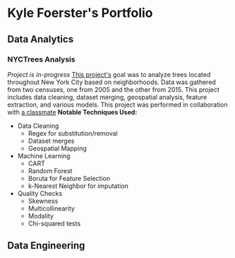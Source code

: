 # Kyle Foerster's Portfolio

## Data Analytics

### NYCTrees Analysis
*Project is in-progress*
[This project's](https://github.com/kbfoerster/nyctrees) goal was to analyze trees located throughout New York City based on neighborhoods. Data was gathered from two censuses, one from 2005 and the other from 2015. This project includes data cleaning, dataset merging, geospatial analysis, feature extraction, and various models. This project was performed in collaboration with [a classmate](https://github.com/ElizabethSeidle)
**Notable Techniques Used:**
* Data Cleaning
   * Regex for substitution/removal
   * Dataset merges
   * Geospatial Mapping
* Machine Learning
   * CART
   * Random Forest
   * Boruta for Feature Selection
   * k-Nearest Neighbor for imputation
* Quality Checks
   * Skewness
   * Multicollinearity
   * Modality
   * Chi-squared tests

## Data Engineering
